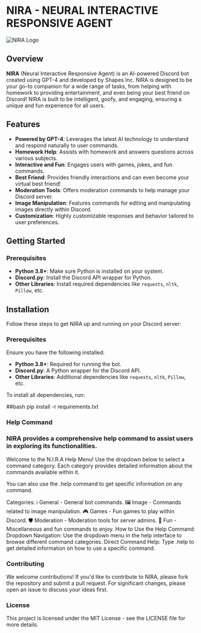 # NIRA - NEURAL INTERACTIVE RESPONSIVE AGENT

![NIRA Logo](https://path/to/your/logo.png) <!-- Replace with the actual path to your logo -->

## Overview

**NIRA** (Neural Interactive Responsive Agent) is an AI-powered Discord bot created using GPT-4 and developed by Shapes Inc. NIRA is designed to be your go-to companion for a wide range of tasks, from helping with homework to providing entertainment, and even being your best friend on Discord! NIRA is built to be intelligent, goofy, and engaging, ensuring a unique and fun experience for all users.

## Features

- **Powered by GPT-4**: Leverages the latest AI technology to understand and respond naturally to user commands.
- **Homework Help**: Assists with homework and answers questions across various subjects.
- **Interactive and Fun**: Engages users with games, jokes, and fun commands.
- **Best Friend**: Provides friendly interactions and can even become your virtual best friend!
- **Moderation Tools**: Offers moderation commands to help manage your Discord server.
- **Image Manipulation**: Features commands for editing and manipulating images directly within Discord.
- **Customization**: Highly customizable responses and behavior tailored to user preferences.

## Getting Started

### Prerequisites

- **Python 3.8+**: Make sure Python is installed on your system.
- **Discord.py**: Install the Discord API wrapper for Python.
- **Other Libraries**: Install required dependencies like `requests`, `nltk`, `Pillow`, etc.

## Installation

Follow these steps to get NIRA up and running on your Discord server:

### Prerequisites

Ensure you have the following installed:

- **Python 3.8+**: Required for running the bot.
- **Discord.py**: A Python wrapper for the Discord API.
- **Other Libraries**: Additional dependencies like `requests`, `nltk`, `Pillow`, etc.

To install all dependencies, run:

##bash
pip install -r requirements.txt

### Help Command
### NIRA provides a comprehensive help command to assist users in exploring its functionalities.

Welcome to the N.I.R.A Help Menu!
Use the dropdown below to select a command category. Each category provides detailed information about the commands available within it.

You can also use the .help <command> command to get specific information on any command.

Categories:
ℹ️ General - General bot commands.
🖼️ Image - Commands related to image manipulation.
🎮 Games - Fun games to play within Discord.
🛡️ Moderation - Moderation tools for server admins.
🎉 Fun - Miscellaneous and fun commands to enjoy.
How to Use the Help Command:
Dropdown Navigation: Use the dropdown menu in the help interface to browse different command categories.
Direct Command Help: Type .help <command> to get detailed information on how to use a specific command.


### Contributing
We welcome contributions! If you'd like to contribute to NIRA, please fork the repository and submit a pull request. For significant changes, please open an issue to discuss your ideas first.

### License
This project is licensed under the MIT License - see the LICENSE file for more details.
